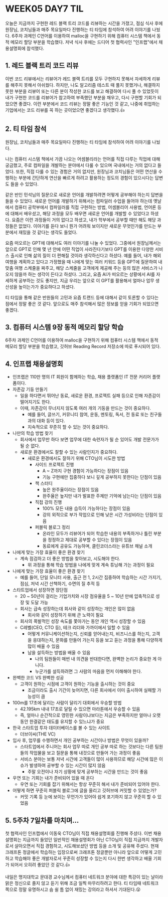 # WEEK05 DAY7 TIL
오늘은 지금까지 구현한 레드 블랙 트리 코드를 리뷰하는 시간을 가졌고, 점심 식사 후에 원장님, 코치님들과 매주 목요일마다 진행하는 티 타임에 참석하여 어려 이야기를 나눴다.
6주차 과제인 C언어를 이용하여 malloc을 구현하기 위해 컴퓨터 시스템 책에서 동적 메모리 할당 부분을 학습했다.
저녁 식사 후에는 드디어 첫 협력사인 "인프랩"에서 채용설명회에 참석했다.

## 1. 레드 블랙 트리 코드 리뷰
이번 코드 리뷰에서는 리뷰어가 레드 블랙 트리를 모두 구현하지 못해서 자세하게 리뷰를 해주지 못해서 아쉬웠다.
하지만, 나도 알고리즘 테스트 때 풀지 못했거나, 해결하지 못한 부분을 리뷰어 또는 다른 분이 작성한 코드를 보고 해결하여 다시 풀 수 있었듯이 내가 구현한 코드를 리뷰어가 참고하여 부족했던 부분을 채우고, 다시 구현할 기회가 되었으면 좋겠다.
이런 부분에서 코드 리뷰는 정말 좋은 기능인 것 같고, 나중에 취업하는 기업에서는 코드 리뷰를 꼭 하는 곳이었으면 좋겠다고 생각했다.👍

## 2. 티 타임 참석
원장님, 코치님들과 매주 목요일마다 진행하는 티 타임에 참석하여 어려 이야기를 나눴다.

나는 컴퓨터 시스템 책에서 가끔 나오는 어셈블리라는 언어를 직접 다루는 직업에 대해 궁금했고, 주로 컴파일을 개발하는 분야에서 다룰 수 있으며 국내에서는 거의 없다고 들었다.
또한, 직접 다룰 수 있는 경험은 거의 없지만, 원장님과 코치님들은 어떤 연산을 수행하는 부분에 간단하게 연산을 빠르게 하려고 활용하는 정도의 경험이 있으시다는 답변도 들을 수 있었다.

같은 반인 민석님의 질문으로 새로운 언어를 개발하려면 어떻게 공부해야 하는지 답변을 들을 수 있었다.
새로운 언어를 개발하기 위해서는 컴파일러 수업을 들어야 하는데 옛날에서 컴퓨터 공학부에서 컴파일러를 직접 구현하는 방법, 어셈블리어 사용법, 언어론 등에 대해서 배우셨고, 해당 과정을 모두 배우면 새로운 언어를 개발할 수 있었다고 하셨다. 요즘은 이런 과정들이 거의 없다고 하셨고, 내가 학부에서 공부할 때만 해도 해당 과정들은 없었다.
이야기를 듣다 보니 뭔가 어려워 보이지만 새로운 무엇인가를 만드는 부분에서 재밌을 것 같다는 생각도 들었다.

요즘 떠오르는 GPT에 대해서도 여러 이야기를 나눌 수 있었다.
그중에서 원장님께서는 앞으로 GPT로 인해 몇 년 안에 어떤 직업이 사라진다기보다 GPT를 이용한 다양한 서비스 출시로 인해 삶의 질이 더 편해질 것이라 생각하신다고 하셨다.
예를 들어, 내가 해외여행을 계획하고 있다고 가정했을 때 나에게 맞는 여러 키워드 등을 GPT에 질문하여 내 맞춤 여행 스케줄을 짜주고, 해당 스케줄을 고객에게 제공해 주는 등의 많은 서비스가 나오지 않을까 하는 생각이 든다고 하셨다.
그리고, 요즘 AI가 떠오르는 상황에서 AI를 자세하게 공부하는 것도 좋지만, 지금 우리는 앞으로 이 GPT를 활용해서 얼마나 업무 생산성을 높이는가가 중요하다고 하셨다.

티 타임을 통해 같은 반원들의 고민과 요즘 트랜드 등에 대해서 같이 토론할 수 있다는 점에서 정말 좋은 것 같다.
앞으로도 매주 참석해서 많은 정보를 얻을 기회가 되었으면 좋겠다.

## 3. 컴퓨터 시스템 9장 동적 메모리 할당 학습
6주차 과제인 C언어를 이용하여 malloc을 구현하기 위해 컴퓨터 시스템 책에서 동적 메모리 할당 부분을 학습했고, 깃허브 Reading Record 저장소에 따로 푸시되어 있다.

## 4. 인프랩 채용설명회
- 인프랩은 110만 명의 IT 회원이 함께하는 학습, 채용 플랫폼인 IT 전문 커리어 플랫폼이다.
- 자존감 기둥 만들기
    - 일을 하다면서 뛰어난 동료, 새로운 환경, 프로젝트 실패 등으로 인해 자존감이 떨어지기도 한다.
    - 이때, 자존감이 무너지지 않도록 여러 개의 기둥을 만드는 것이 중요하다.
        - 예를 들어, 글쓰기, 커뮤니티 참여, 운동, 멘토링, 독서, 전 동료 또는 친구들과의 대화 등이 있다.
        - 지속적으로 꾸준히 할 수 있는 것이 중요하다.
- 나만의 학습 방법 찾기
    - 회사에서 업무만 하다 보면 업무에 대한 숙련자가 될 순 있어도 개발 전문가가 될 순 없다.
    - 새로운 환경에서도 잘할 수 있는 사람인지가 중요하다.
        - 새로운 환경에서도 잘하기 위해 CTO님이 시도한 방법
            - 사이드 프로젝트 진행
                - A ~ Z까지 구현 경험이 가능하다는 장점이 있음
                - 기능 구현에만 집중하다 보니 깊게 공부하지 못한다는 단점이 있음
            - 책 스터디
                - 높은 완주율이라는 장점이 있음
                - 완주율은 높지만 내가 발표한 주제만 기억에 남는다는 단점이 있음
            - 직접 강의 진행
                - 100% 모든 내용 습득이 가능하다는 장점이 있음
                - 강의 외적으로 부가 작업으로 인해 낮은 시간 가성비라는 단점이 있음
            - 퍼블릭 블로그 정리
                - 온라인 모두가 리뷰어가 되어 학습한 내용의 부족하거나 틀린 부분을 정정하고 제대로 공부할 수 있다는 장점이 있음
                - 동료에게 공유도 가능하며, 클린코더스라는 유튜브 채널 소개
- 나에게 맞는 가장 효율이 좋은 환경 찾기
    - 계속 점검하고 더 좋은 방법을 찾아보고, 시도해야 한다.
        - 위 과정을 통해 학습 방법을 나에게 맞게 계속 튜닝해 가는 과정이 필요
- 나에게 맞는 가장 효율이 좋은 환경 찾기
    - 예를 들어, 단일 모니터 사용, 출근 전 1, 2시간 집중하여 학습하는 시간 가지기, 점심, 저녁 시간 산책하기, 수면의 질 추적 등
- 스타트업에서 성장하면 장단점
    - 20 ~ 50년이 걸리는 기업가치와 시장 점유율을 5 ~ 10년 만에 압축적으로 성장 및 도달 가능
    - 회사는 급속 성장하는데 회사와 같이 성장하는 개인은 많이 없음
        - 회사와 같이 성장하기 위해 큰 노력이 필요
    - 회사의 폭발적인 성장 속도를 쫓아가는 동안 개인 역시 성장할 수 있음
    - C레벨(CEO, CTO 등), 테크 리더와 가까이에서 일할 수 있음
        - 어떻게 커뮤니케이션하는지, 신뢰를 얻어내는지, 비즈니스를 하는지, 고객을 응대하는지, 문화를 만들어 가는지 등을 보고 듣는 과정을 통해 다양하게 많이 배울 수 있음
        - 남을 설득하는 방법을 배울 수 있음
            - 나의 팀원들이 매번 내 의견을 반대한다면, 완벽한 논리가 중요한 게 아니다.
            - 누군가를 설득하려면 그 사람의 마음을 먼저 이해해야 한다.
- 완벽한 코드 VS 완벽한 성공
    - 고객이 원하는 시점에 고객이 원하는 기능을 출시하는 것이 중요
        - 조금이라도 출시 기간이 늦어지면, 다른 회사에서 이미 출시하여 실패할 가능성이 큼
- 100m를 17초에 달리는 사람이 달리기 대회에서 우승할 방법
    - 42.195km 내내 17초로 달릴 수 있으면 마라톤에서 우승할 수 있음
    - 즉, 얼마나 순간적으로 영민한 사람이냐보다는 지금은 부족하지만 얼마나 오랫동안 한결같은 태도를 유지할 수 있느냐가 중요
- 한국 스타트업 투자 데이터베이스를 볼 수 있는 사이트
    - 더브이씨(THE VC)
- 입사 후, 업무를 수행하면서 개인 공부하는 시간이나 방법은 무엇이 있을까?
    - 스타트업에서 주니어는 회사 업무 따로 개인 공부 따로 하는 것보다는 다른 팀원들의 작업물을 보고 질문을 통해 내것으로 만들어 가는 과정이 좋음
    - 서비스 분야는 보통 저녁 시간에 고객들이 많이 사용하므로 해당 시간에 많은 이슈가 발생하여 공부할 수 있는 시간이 많지 않음
        - 주말 오전이나 자기 상황에 맞게 공부하는 시간을 만드는 것이 좋음
- 우연 또는 기회는 내가 준비되어 있을 때 온다
    - 우연 또는 기회를 잡기 위해서는 항상 꾸준히 해서 내가 준비되어 있어야 한다.
- 어떻게 하면 꾸준히 퍼블릭 블로그에 글을 올리고 깃허브에 커밋할 수 있었는가?
    - 커밋 기록 등 눈에 보이는 무언가가 있어야 쉽게 포기하지 않고 꾸준히 할 수 있었음

## 5. 5주차 7일차를 마치며...
첫 협력사인 인프랩에서 이동욱 CTO님이 직접 채용설명회를 진행해 주셨다.
이번 채용설명회는 지금까지 들었던 일반적인 채용설명회가 아닌 CTO님이 직접 지금까지 개발자로서 살아오면서 직접 경험하고, 시도해보셨던 방법 등을 소개 및 공유해 주셨다.
현재 크래프톤 정글에서 학습하는 입장으로써 크래프톤 정글뿐만 아니라 앞으로 어떻게 고민하고 학습해야 좋은 개발자로서 꾸준히 성장할 수 있는지 다시 한번 생각하고 배울 기회가 되어서 오히려 좋았던 것 같다.👍

내일은 명지대학교 문대경 교수님께서 컴퓨터 네트워크 분야에 대한 특강이 있는 날이라 맑은 정신으로 졸지 않고 듣기 위해 조금 일찍 마무리하려고 한다. 티 타임때 네트워크 쪽으로 정말 유명하시고 숨 쉴 틈 없이 재밌는 강의라고 하셔서 기대된다.😮